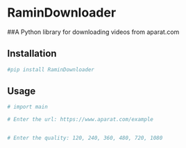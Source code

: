 # RaminDownloader

##A Python library for downloading videos from aparat.com

## Installation


```python
#pip install RaminDownloader
```

## Usage

```python
# import main

# Enter the url: https://www.aparat.com/example


# Enter the quality: 120, 240, 360, 480, 720, 1080


```
